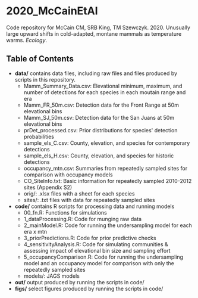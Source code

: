 # 2020_McCainEtAl

Code repository for McCain CM, SRB King, TM Szewczyk. 2020. Unusually large upward shifts in cold-adapted, montane mammals as temperature warms. *Ecology*.


## Table of Contents  
- **data/** contains data files, including raw files and files produced by scripts in this repository.
  - Mamm_Summary_Data.csv: Elevational minimum, maximum, and number of detections for each species in each moutain range and era  
  - Mamm_FR_50m.csv: Detection data for the Front Range at 50m elevational bins  
  - Mamm_SJ_50m.csv: Detection data for the San Juans at 50m elevational bins  
  - prDet_processed.csv: Prior distributions for species' detection probabilities  
  - sample_els_C.csv: County, elevation, and species for contemporary detections  
  - sample_els_H.csv: County, elevation, and species for historic detections  
  - occupancy_mtn.csv: Summaries from repeatedly sampled sites for comparison with occupancy models  
  - CO_SiteInfo.txt: Basic information for repeatedly sampled 2010-2012 sites (Appendix S2)  
  - orig/: .xlsx files with a sheet for each species
  - sites/: .txt files with data for repeatedly sampled sites  
- **code/** contains R scripts for processing data and running models  
  - 00_fn.R: Functions for simulations  
  - 1_dataProcessing.R: Code for munging raw data  
  - 2_mainModel.R: Code for running the undersampling model for each era x mtn  
  - 3_priorPredictions.R: Code for prior predictive checks  
  - 4_sensitivityAnalysis.R: Code for simulating communities & assessing impact of elevational bin size and sampling effort  
  - 5_occupancyComparison.R: Code for running the undersampling model and an occupancy model for comparison with only the repeatedly sampled sites  
  - models/: JAGS models
- **out/** output produced by running the scripts in code/  
- **figs/** select figures produced by running the scripts in code/  



